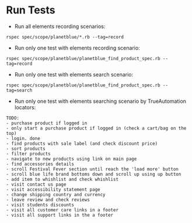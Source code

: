 # Run Tests

* Run all elements recording scenarios:

```
rspec spec/scope/planetblue/*.rb --tag=record
```

* Run only one test with elements recording scenario:

```
rspec spec/scope/planetblue/planetblue_find_product_spec.rb --tag=record
```

* Run only one test with elements search scenario:

```
rspec spec/scope/planetblue/planetblue_find_product_spec.rb --tag=search
```

* Run only one test with elements searching scenario by TrueAutomation locators:

```
TODO:
- purchase product if logged in
- only start a purchase product if logged in (check a cart/bag on the top)
- login. done
- find products with sale label (and check discount price)
- sort products
- filter products
- navigate to new products using link on main page
- find accessories details
- scroll Festival Fever section until reach the 'load more' button
- scroll blue life brand bottoms down and scroll up using up button
- add item to whishlist and check whishlist
- visit contact us page
- visit accessibility statement page
- change shipping country and currency
- leave review and check reviews
- visit students discounts
- visit all customer care links in a footer
- visit all support links in the a footer
